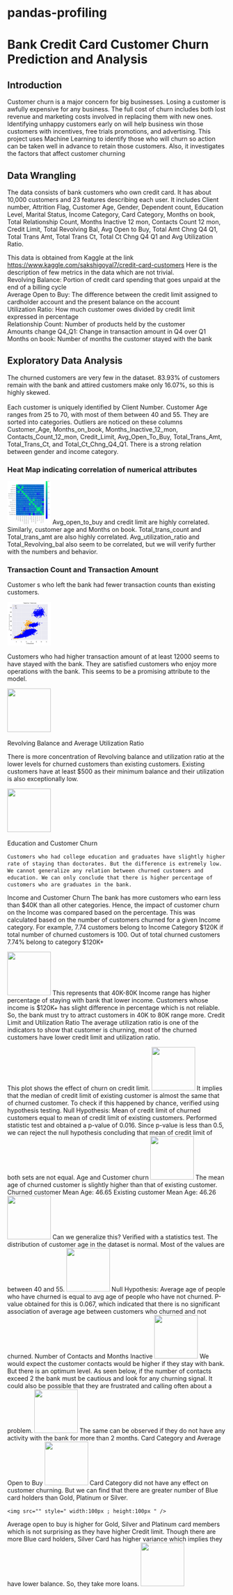 # pandas-profiling

# Bank Credit Card Customer Churn Prediction and Analysis

## Introduction

Customer churn is a major concern for big businesses. Losing a customer is awfully expensive for any business. The full cost of churn includes both lost revenue and marketing costs involved in replacing them with new ones. Identifying unhappy customers early on will help business win those customers with incentives, free trials promotions, and advertising.
This project uses Machine Learning to identify those who will churn so action can be taken well in advance to retain those customers. Also, it investigates the factors that affect customer churning 

## Data Wrangling

The data consists of bank customers who own credit card. It has about 10,000 customers and 23 features describing each user. It includes Client number, Attrition Flag, Customer Age, Gender, Dependent count, Education Level, Marital Status, Income Category, Card Category, Months on book, Total Relationship Count, Months Inactive 12 mon, Contacts Count 12 mon, Credit Limit, Total Revolving Bal, Avg Open to Buy, Total Amt Chng Q4 Q1, Total Trans Amt, Total Trans Ct, Total Ct Chng Q4 Q1     and Avg Utilization Ratio.

This data is obtained from Kaggle at the link https://www.kaggle.com/sakshigoyal7/credit-card-customers
Here is the description of few metrics in the data which are not trivial.
<br />Revolving Balance: Portion of credit card spending that goes unpaid at the end of a billing cycle
<br />Average Open to Buy: The difference between the credit limit assigned to cardholder account and the present balance on the account
<br />Utilization Ratio: How much customer owes divided by credit limit expressed in percentage
<br />Relationship Count: Number of products held by the customer
<br />Amounts change Q4_Q1: Change in transaction amount in Q4 over Q1
<br />Months on book:  Number of months the customer stayed with the bank

## Exploratory Data Analysis

The churned customers are very few in the dataset. 83.93% of customers remain with the bank and attired customers make only 16.07%, so this is highly skewed. 
<br /> <br />Each customer is uniquely identified by Client Number. Customer Age ranges from 25 to 70, with most of them between 40 and 55. They are sorted into categories. 
Outliers are noticed on these columns Customer_Age, Months_on_book, Months_Inactive_12_mon, Contacts_Count_12_mon, Credit_Limit, Avg_Open_To_Buy, Total_Trans_Amt, Total_Trans_Ct, and Total_Ct_Chng_Q4_Q1. There is a strong relation between gender and income category.
### Heat Map indicating correlation of numerical attributes 

<img src="https://github.com/padmaparam/Screenshots/blob/main/CustomerChurn/HeatMap.png" style=" width:100px ; height:100px " />
Avg_open_to_buy and credit limit are highly correlated. Similarly, customer age and Months on book. Total_trans_count and Total_trans_amt are also highly correlated. Avg_utilization_ratio and Total_Revolving_bal also seem to be correlated, but we will verify further with the numbers and behavior.

### Transaction Count and Transaction Amount

Customer s who left the bank had fewer transaction counts than existing customers.

 <img src="https://github.com/padmaparam/Screenshots/blob/main/CustomerChurn/Picture2.png" style=" width:100px ; height:100px " />

Customers who had higher transaction amount of at least 12000 seems to have stayed with the bank. They are satisfied customers who enjoy more operations with the bank. This seems to be a promising attribute to the model.


 <img src="" style=" width:100px ; height:100px " />

Revolving Balance and Average Utilization Ratio
 

There is more concentration of Revolving balance and utilization ratio at the lower levels for churned customers than existing customers. Existing customers have at least $500 as their minimum balance and their utilization is also exceptionally low.

 <img src="" style=" width:100px ; height:100px " />
 

Education and Customer Churn

	Customers who had college education and graduates have slightly higher rate of staying than doctorates. But the difference is extremely low. We cannot generalize any relation between churned customers and education. We can only conclude that there is higher percentage of customers who are graduates in the bank. 

 
Income and Customer Churn
	The bank has more customers who earn less than $40K than all other categories. 
Hence, the impact of customer churn on the Income was compared based on the percentage. This was calculated based on the number of customers churned for a given Income category. For example, 7.74 customers belong to Income Category $120K if total number of churned customers is 100.  Out of total churned customers 7.74% belong to category $120K+

  <img src="" style=" width:100px ; height:100px " />
This represents that 40K-80K Income range has higher percentage of staying with bank that lower income. Customers whose income is $120K+ has slight difference in percentage which is not reliable. So, the bank must try to attract customers in 40K to 80K range more.
Credit Limit and Utilization Ratio
	The average utilization ratio is one of the indicators to show that customer is churning, most of the churned customers have lower credit limit and utilization ratio.  
 
This plot shows the effect of churn on credit limit.
  <img src="" style=" width:100px ; height:100px " />
It implies that the median of credit limit of existing customer is almost the same that of churned customer. To check if this happened by chance, verified using hypothesis testing.
Null Hypothesis: Mean of credit limit of churned customers equal to mean of credit limit of existing customers.
Performed statistic test and obtained a p-value of 0.016. Since p-value is less than 0.5, we can reject the null hypothesis concluding that mean of credit limit of both sets are not equal.
Age and Customer churn
	 <img src="" style=" width:100px ; height:100px " />
The mean age of churned customer is slightly higher than that of existing customer. 
Churned customer Mean Age:  46.65
Existing customer Mean Age:  46.26
 <img src="" style=" width:100px ; height:100px " />
Can we generalize this?  Verified with a statistics test.
The distribution of customer age in the dataset is normal. Most of the values are between 40 and 55. 
  <img src="" style=" width:100px ; height:100px " />
Null Hypothesis: Average age of people who have churned is equal to avg age of people who have not churned.
P-value obtained for this is 0.067, which indicated that there is no significant association of average age between customers who churned and not churned.
Number of Contacts and Months Inactive
 <img src="" style=" width:100px ; height:100px " />
	We would expect the customer contacts would be higher if they stay with bank. But there is an optimum level.  As seen below, if the number of contacts exceed 2 the bank must be cautious and look for any churning signal. It could also be possible that they are frustrated and calling often about a problem.
  <img src="" style=" width:100px ; height:100px " />
The same can be observed if they do not have any activity with the bank for more than 2 months.
Card Category and Average Open to Buy
 <img src="" style=" width:100px ; height:100px " />
Card Category did not have any effect on customer churning. But we can find that there are greater number of Blue card holders than Gold, Platinum or Silver.

    <img src="" style=" width:100px ; height:100px " />

Average open to buy is higher for Gold, Silver and Platinum card members which is not surprising as they have higher Credit limit. Though there are more Blue card holders, Silver Card has higher variance which implies they have lower balance. So, they take more loans.
 <img src="" style=" width:100px ; height:100px " />



